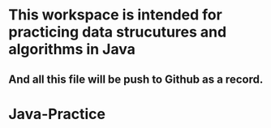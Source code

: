 # This workspace is intended for practicing data strucutures and algorithms in Java
## And all this file will be push to Github as a record.
# Java-Practice
